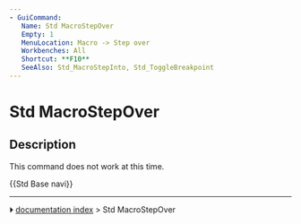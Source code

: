 ```yaml
---
- GuiCommand:
   Name: Std MacroStepOver
   Empty: 1
   MenuLocation: Macro -> Step over
   Workbenches: All
   Shortcut: **F10**
   SeeAlso: Std_MacroStepInto, Std_ToggleBreakpoint
---
```


# Std MacroStepOver

## Description

This command does not work at this time.




 {{Std Base navi}}



---
⏵ [documentation index](../README.md) > Std MacroStepOver
